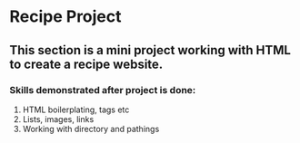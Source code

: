 # Recipe Project

## This section is a mini project working with HTML to create a recipe website.

### Skills demonstrated after project is done:

1. HTML boilerplating, tags etc
2. Lists, images, links
3. Working with directory and pathings
